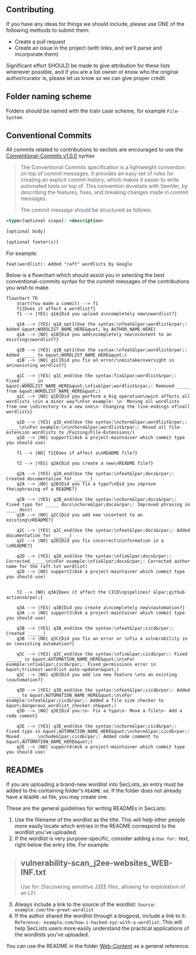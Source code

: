 ## Contributing

If you have any ideas for things we should include, please use ONE of the following methods to submit them:

* Create a pull request
* Create an issue in the project (with links, and we'll parse and incorporate them)

Significant effort SHOULD be made to give attribution for these lists whenever possible, and if you are a list owner or know who the original author/curator is, please let us know so we can give proper credit.

## Folder naming scheme

Folders should be named with the train case scheme, for example `File-System`.

## Conventional Commits

All commits related to contributions to seclists are encouraged to use the [Conventional-Commits v1.0.0](https://www.conventionalcommits.org/en/v1.0.0/) syntax

> The Conventional Commits specification is a lightweight convention on top of commit messages. It provides an easy set of rules for creating an explicit commit history; which makes it easier to write automated tools on top of. This convention dovetails with SemVer, by describing the features, fixes, and breaking changes made in commit messages.
>
> The commit message should be structured as follows:
```xml
<type>[optional scope]: <description>

[optional body]

[optional footer(s)]
```

For example:
```
feat(wordlist): Added "raft" wordlists by Google
```

Below is a flowchart which should assist you in selecting the best conventional-commits syntax for the commit messages of the contributions you wish to make.

```mermaid
flowchart TD
	start(You made a commit) --> f1
	f1{Does it affect a wordlist?}
	f1 --> |YES| q1A{Did you upload a\ncompletely new\nwordlist?}

	q1A --> |YES| q1A_opt1(Use the syntax:\nfeat&lpar;wordlist&rpar;: Added &quot;WORDLIST_NAME_HERE&quot; by AUTHOR_NAME_HERE)
	q1A --> |NO| q1B{Did you add\ncompletely new\ncontent to an existing\nwordlist?}
	
	q1B --> |YES| q1B_opt1(Use the syntax:\nfeat&lpar;wordlist&rpar;: Added _____ to &quot;WORDLIST_NAME_HERE&quot;)
	q1B --> |NO| q1C{Did you fix an error/\nmistake/oversight in an\nexisting wordlist?}
	
	q1C --> |YES| q1C_end(Use the syntax:fix&lpar;wordlist&rpar;: Fixed _____ in &quot;WORDLIST_NAME_HERE&quot;\nfix&lpar;wordlist&rpar;: Removed _____ from &quot;WORDLIST_NAME_HERE&quot;)
	q1C --> |NO| q1D{Did you perform a big operation\nwich affects all wordlists \nin a minor way?\nFor example: \n- Moving all wordlists from one \ndirectory to a new one\n- Changing the line-endings of\nall wordlists}

	q1D --> |YES| q1D_end(Use the syntax:\nchore&lpar;wordlist&rpar;: _____\n\nFor example:\n\nchore&lpar;wordlist&rpar;: Moved all file-extension wordlists to /Fuzzing/File-Extensions/)
	q1D --> |NO| support1(Ask a project-maintainer which commit type you should use)

	f1 --> |NO| f2{Does if affect a\nREADME file?}

	f2 --> |YES| q2A{Did you create a new\nREADME file?}

	q2A --> |YES| q2A_end(Use the syntax:\nfeat&lpar;docs&rpar;: Created documentation for ______)
	q2A --> |NO| q2B{Did you fix a typo?\nDid you improve the\nphrasing of a README?}

	q2B --> |YES| q2B_end(Use the syntax:\nchore&lpar;docs&rpar;: Fixed typo for _____ docs\nchore&lpar;docs&rpar;: Improved phrasing in ____ docs)
	q2B --> |NO| q2C{Did you add new \ncontent to an existing\nREADME?}

	q2C --> |YES| q2C_end(Use the syntax:\nfeat&lpar;docs&rpar;: Added documentation for ______)
	q2C --> |NO| q2D{Did you fix incorrect\ninformation in a \nREADME?}

	q2D --> |YES| q2D_end(Use the syntax:\nfix&lpar;docs&rpar;: Corrected _____\n\nFor example:\nfix&lpar;docs&rpar;: Corrected author name for the raft.txt wordlist)
	q2D --> |NO| support2(Ask a project-maintainer which commit type you should use)


	f2 --> |NO| q3A{Does it affect the CICD\npipelines? &lpar;github actions&rpar;}

	q3A --> |YES| q3B{Did you create a\ncompletely new\nautomation?}
	q3A --> |NO| support3(Ask a project-maintainer which commit type you should use)

	q3B --> |YES| q3B_end(Use the syntax:\nfeat&lpar;cicd&rpar;: Created ______)
	q3B --> |NO| q3C{Did you fix an error or \nfix a vulnerability in an \nexisting automation?}

	q3C --> |YES| q3C_end(Use the syntax:\nfix&lpar;cicd&rpar;: Fixed ______ in &quot;AUTOMATION_NAME_HERE&quot;\n\nFor example:\nfix&lpar;cicd&rpar;: Fixed permissions error in &quot;trickest-wordlist auto-updater&quot;)
	q3C --> |NO| q3D{Did you add \na new feature \nto an existing \nautomation?}

	q3D --> |YES| q3D_end(Use the syntax:\nfeat&lpar;cicd&rpar;: Added _____ to &quot;AUTOMATION_NAME_HERE&quot;\n\nFor example:\nfeat&lpar;cicd&rpar;: Added a file size checker to &quot;dangerous_wordlist_checker.sh&quot;)
	q3D --> |NO| q3E{Did you:\n- Fix a typo\n- Move a file\n- Add a code coment}

	q3E --> |YES| q3E_end(Use the syntax:\nchore&lpar;cicd&rpar;: Fixed typo in &quot;AUTOMATION_NAME_HERE&quot;\nchore&lpar;cicd&rpar;: Moved ______\nchode&lpar;cicd&rpar;: Added code comment to &quot;AUTOMATION_NAME_HERE&quot;)
	q3E --> |NO| support4(Ask a project-maintainer which commit type you should use)
```

## READMEs

If you are uploading a brand-new wordlist into SecLists, an entry must be added to the containing folder's `README.md`. If the folder does not already have a `README.md` file, you may create one.

These are the general guidelines for writing READMEs in SecLists:
1. Use the filename of the wordlist as the title. This will help other people more easily locate which entries in the README correspond to the wordlist you've uploaded.
2. If the wordlist is very purpose-specific, consider adding a `Use for:` text, right below the entry title. For example: 
> ## vulnerability-scan_j2ee-websites_WEB-INF.txt
> Use for: Discovering sensitive J2EE files, allowing for exploitation of an LFI.

3. Always include a link to the source of the wordlist: `Source: example.com/the-great-wordlist`
4. If the author shared the wordlist through a blogpost, include a link to it: `Reference: example.com/how-i-hacked-xyz-with-a-wordlist`. This will help SecLists users more easily understand the practical applications of the wordlists you've uploaded.

You can use the README in the folder [Web-Content](Discovery/Web-Content) as a general reference.
